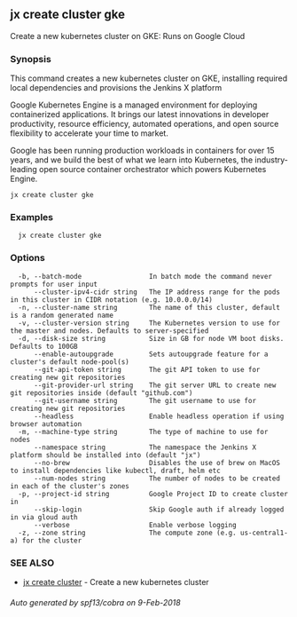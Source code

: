## jx create cluster gke

Create a new kubernetes cluster on GKE: Runs on Google Cloud

### Synopsis


This command creates a new kubernetes cluster on GKE, installing required local dependencies and provisions the Jenkins X platform 

Google Kubernetes Engine is a managed environment for deploying containerized applications. It brings our latest innovations in developer productivity, resource efficiency, automated operations, and open source flexibility to accelerate your time to market. 

Google has been running production workloads in containers for over 15 years, and we build the best of what we learn into Kubernetes, the industry-leading open source container orchestrator which powers Kubernetes Engine.

```
jx create cluster gke
```

### Examples

```
  jx create cluster gke
```

### Options

```
  -b, --batch-mode                 In batch mode the command never prompts for user input
      --cluster-ipv4-cidr string   The IP address range for the pods in this cluster in CIDR notation (e.g. 10.0.0.0/14)
  -n, --cluster-name string        The name of this cluster, default is a random generated name
  -v, --cluster-version string     The Kubernetes version to use for the master and nodes. Defaults to server-specified
  -d, --disk-size string           Size in GB for node VM boot disks. Defaults to 100GB
      --enable-autoupgrade         Sets autoupgrade feature for a cluster's default node-pool(s)
      --git-api-token string       The git API token to use for creating new git repositories
      --git-provider-url string    The git server URL to create new git repositories inside (default "github.com")
      --git-username string        The git username to use for creating new git repositories
      --headless                   Enable headless operation if using browser automation
  -m, --machine-type string        The type of machine to use for nodes
      --namespace string           The namespace the Jenkins X platform should be installed into (default "jx")
      --no-brew                    Disables the use of brew on MacOS to install dependencies like kubectl, draft, helm etc
      --num-nodes string           The number of nodes to be created in each of the cluster's zones
  -p, --project-id string          Google Project ID to create cluster in
      --skip-login                 Skip Google auth if already logged in via gloud auth
      --verbose                    Enable verbose logging
  -z, --zone string                The compute zone (e.g. us-central1-a) for the cluster
```

### SEE ALSO
* [jx create cluster](jx_create_cluster.md)	 - Create a new kubernetes cluster

###### Auto generated by spf13/cobra on 9-Feb-2018
